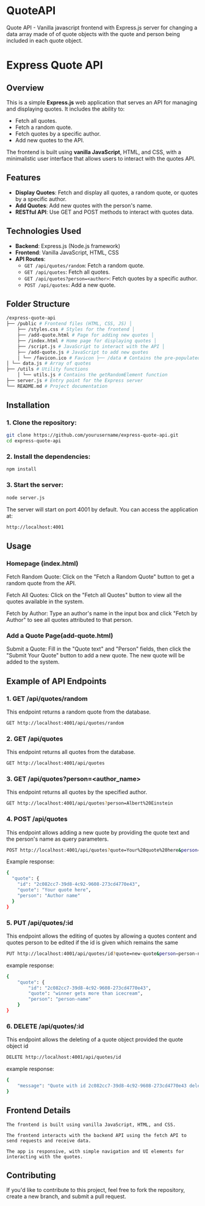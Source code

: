 # QuoteAPI
Quote API - Vanilla javascript frontend with Express.js server for changing a data array made of of quote objects with the quote and person being included in each quote object.

# Express Quote API

## Overview

This is a simple **Express.js** web application that serves an API for managing and displaying quotes. It includes the ability to:

- Fetch all quotes.
- Fetch a random quote.
- Fetch quotes by a specific author.
- Add new quotes to the API.

The frontend is built using **vanilla JavaScript**, HTML, and CSS, with a minimalistic user interface that allows users to interact with the quotes API.

## Features

- **Display Quotes**: Fetch and display all quotes, a random quote, or quotes by a specific author.
- **Add Quotes**: Add new quotes with the person's name.
- **RESTful API**: Use GET and POST methods to interact with quotes data.

## Technologies Used

- **Backend**: Express.js (Node.js framework)
- **Frontend**: Vanilla JavaScript, HTML, CSS
- **API Routes**:
  - `GET /api/quotes/random`: Fetch a random quote.
  - `GET /api/quotes`: Fetch all quotes.
  - `GET /api/quotes?person=<author>`: Fetch quotes by a specific author.
  - `POST /api/quotes`: Add a new quote.

## Folder Structure

```bash 
/express-quote-api 
├── /public # Frontend files (HTML, CSS, JS) │ 
    ├── /styles.css # Styles for the frontend │ 
    ├── /add-quote.html # Page for adding new quotes │ 
    ├── /index.html # Home page for displaying quotes │ 
    ├── /script.js # JavaScript to interact with the API │ 
    ├── /add-quote.js # JavaScript to add new quotes 
    │ └── /favicon.ico # Favicon ├── /data # Contains the pre-populated quotes data 
│ └── data.js # Array of quotes 
├── /utils # Utility functions 
    │ └── utils.js # Contains the getRandomElement function 
├── server.js # Entry point for the Express server 
└── README.md # Project documentation
```



## Installation

### 1. Clone the repository:

```bash
git clone https://github.com/yourusername/express-quote-api.git
cd express-quote-api
```

### 2. Install the dependencies:
```bash 
npm install
```

### 3. Start the server:

```bash
node server.js
```

The server will start on port 4001 by default. You can access the application at:
```bash
http://localhost:4001
```

## Usage

### Homepage (index.html)

Fetch Random Quote: Click on the "Fetch a Random Quote" button to get a random quote from the API.

Fetch All Quotes: Click on the "Fetch all Quotes" button to view all the quotes available in the system.

Fetch by Author: Type an author's name in the input box and click "Fetch by Author" to see all quotes attributed to that person.

### Add a Quote Page(add-quote.html)

Submit a Quote: Fill in the "Quote text" and "Person" fields, then click the "Submit Your Quote" button to add a new quote. The new quote will be added to the system.


## Example of API Endpoints

### 1. GET /api/quotes/random

This endpoint returns a random quote from the database.
```bash 
GET http://localhost:4001/api/quotes/random
```

### 2. GET /api/quotes

This endpoint returns all quotes from the database.
```bash 
GET http://localhost:4001/api/quotes
```

### 3. GET /api/quotes?person=<author_name>
This endpoint returns all quotes by the specified author.
```bash 
GET http://localhost:4001/api/quotes?person=Albert%20Einstein
```

### 4. POST /api/quotes
This endpoint allows adding a new quote by providing the quote text and the person's name as query parameters.

```bash
POST http://localhost:4001/api/quotes?quote=Your%20quote%20here&person=Author%20name
```
Example response:

```bash
{
  "quote": {
    "id": "2c082cc7-39d8-4c92-9608-273cd4770e43",
    "quote": "Your quote here",
    "person": "Author name"
  }
}
```

### 5. PUT  /api/quotes/:id
This endpoint allows the editing of quotes by allowing a quotes content and quotes person to be edited if the id is given which remains the same 
```bash
PUT http://localhost:4001/api/quotes/id?quote=new-quote&person=person-name
```
example response:
```bash 
{
    "quote": {
        "id": "2c082cc7-39d8-4c92-9608-273cd4770e43",
        "quote": "winner gets more than icecream",
        "person": "person-name"
    }
}
```

### 6. DELETE  /api/quotes/:id
This endpoint allows the deleting of a quote object provided the quote object id 
```bash
DELETE http://localhost:4001/api/quotes/id
```
example response:
```bash 
{
    "message": "Quote with id 2c082cc7-39d8-4c92-9608-273cd4770e43 deleted"
}
```


## Frontend Details

    The frontend is built using vanilla JavaScript, HTML, and CSS.

    The frontend interacts with the backend API using the fetch API to send requests and receive data.

    The app is responsive, with simple navigation and UI elements for interacting with the quotes.

## Contributing

If you'd like to contribute to this project, feel free to fork the repository, create a new branch, and submit a pull request.
